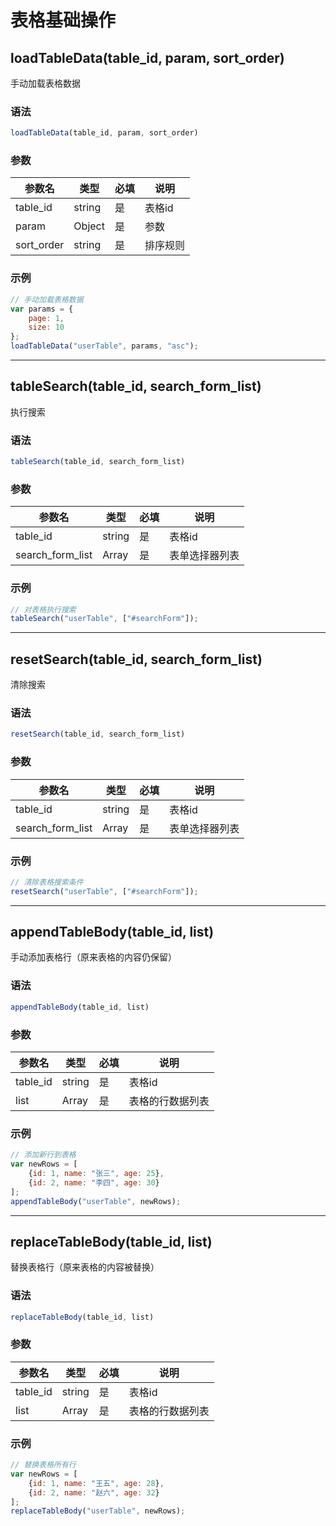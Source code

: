 # 表格基础操作

## loadTableData(table_id, param, sort_order)

手动加载表格数据

### 语法
```javascript
loadTableData(table_id, param, sort_order)
```

### 参数
| 参数名     | 类型   | 必填 | 说明   |
| ---------- | ------ | ---- | ------ |
| table_id   | string | 是   | 表格id |
| param      | Object | 是   | 参数   |
| sort_order | string | 是   | 排序规则 |

### 示例
```javascript
// 手动加载表格数据
var params = {
    page: 1,
    size: 10
};
loadTableData("userTable", params, "asc");
```

---

## tableSearch(table_id, search_form_list)

执行搜索

### 语法
```javascript
tableSearch(table_id, search_form_list)
```

### 参数
| 参数名          | 类型   | 必填 | 说明         |
| --------------- | ------ | ---- | ------------ |
| table_id        | string | 是   | 表格id       |
| search_form_list| Array  | 是   | 表单选择器列表 |

### 示例
```javascript
// 对表格执行搜索
tableSearch("userTable", ["#searchForm"]);
```

---

## resetSearch(table_id, search_form_list)

清除搜索

### 语法
```javascript
resetSearch(table_id, search_form_list)
```

### 参数
| 参数名          | 类型   | 必填 | 说明         |
| --------------- | ------ | ---- | ------------ |
| table_id        | string | 是   | 表格id       |
| search_form_list| Array  | 是   | 表单选择器列表 |

### 示例
```javascript
// 清除表格搜索条件
resetSearch("userTable", ["#searchForm"]);
```

---

## appendTableBody(table_id, list)

手动添加表格行（原来表格的内容仍保留）

### 语法
```javascript
appendTableBody(table_id, list)
```

### 参数
| 参数名   | 类型   | 必填 | 说明             |
| -------- | ------ | ---- | ---------------- |
| table_id | string | 是   | 表格id           |
| list     | Array  | 是   | 表格的行数据列表 |

### 示例
```javascript
// 添加新行到表格
var newRows = [
    {id: 1, name: "张三", age: 25},
    {id: 2, name: "李四", age: 30}
];
appendTableBody("userTable", newRows);
```

---

## replaceTableBody(table_id, list)

替换表格行（原来表格的内容被替换）

### 语法
```javascript
replaceTableBody(table_id, list)
```

### 参数
| 参数名   | 类型   | 必填 | 说明             |
| -------- | ------ | ---- | ---------------- |
| table_id | string | 是   | 表格id           |
| list     | Array  | 是   | 表格的行数据列表 |

### 示例
```javascript
// 替换表格所有行
var newRows = [
    {id: 1, name: "王五", age: 28},
    {id: 2, name: "赵六", age: 32}
];
replaceTableBody("userTable", newRows);
```